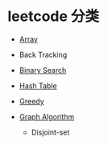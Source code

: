 # leetcode 分类

- <a href = "https://github.com/jianglq6/leetcode/blob/master/classification/Array.md" target="_blank"> Array <a>

- Back Tracking

- <a href = "https://github.com/jianglq6/leetcode/blob/master/classification/BinarySearch.md" target="_blank"> Binary Search <a>

- <a href = "https://github.com/jianglq6/leetcode/blob/master/classification/HashTable.md" target="_blank"> Hash Table <a>

- <a href = "https://github.com/jianglq6/leetcode/blob/master/classification/Greedy.md" target="_blank"> Greedy <a>

- <a href = "https://github.com/jianglq6/leetcode/blob/master/classification/Graph.md" target="_blank"> Graph Algorithm <a>
  - Disjoint-set

